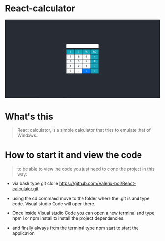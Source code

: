 # React-calculator

![Project img](https://github.com/Valerio-boi/React-calculator/blob/main/CalculatoreImg.png)

<h1>What's this</h1>

> React calculator, is a simple calculator that tries to emulate that of Windows..

<h1>
How to start it and view the code
</h1>

> to be able to view the code you just need to clone the project in this way:

- via bash type git clone https://github.com/Valerio-boi/React-calculator.git

- using the cd command move to the folder where the .git is and type code.
Visual studio Code will open there.

- Once inside Visual studio Code you can open a new terminal and type npm i or npm install to install the project dependencies.

- and finally always from the terminal type npm start to start the application

